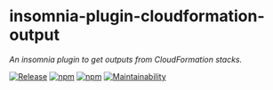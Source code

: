 # insomnia-plugin-cloudformation-output

_An insomnia plugin to get outputs from CloudFormation stacks._

[![Release](https://github.com/drg-adaptive/insomnia-plugin-cloudformation-output/workflows/Release/badge.svg?branch=master)](https://github.com/drg-adaptive/insomnia-plugin-cloudformation-output/actions?query=workflow%3ARelease)
[![npm](https://img.shields.io/npm/v/insomnia-plugin-cloudformation-output)](https://www.npmjs.com/package/insomnia-plugin-cloudformation-output)
[![npm](https://img.shields.io/npm/dw/insomnia-plugin-cloudformation-output)](https://www.npmjs.com/package/insomnia-plugin-cloudformation-output)
[![Maintainability](https://api.codeclimate.com/v1/badges/068469049ae4565430eb/maintainability)](https://codeclimate.com/github/drg-adaptive/insomnia-plugin-cloudformation-output/maintainability)
